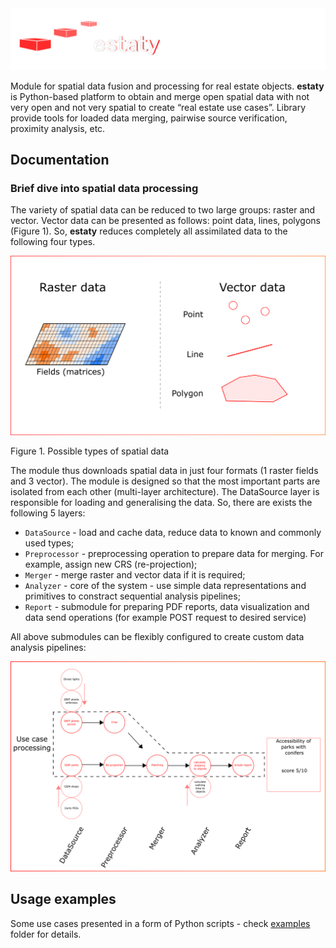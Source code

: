<img src="./docs/media/estaty_logo.png" width="750"/>

Module for spatial data fusion and processing for real estate objects.
**estaty** is Python-based platform to obtain and merge open spatial data with not very open and not very spatial to create “real estate use cases”.
Library provide tools for loaded data merging, pairwise source verification, proximity analysis, etc. 

## Documentation 

### Brief dive into spatial data processing

The variety of spatial data can be reduced to two large groups: raster and vector. 
Vector data can be presented as follows: point data, lines, polygons (Figure 1). So, 
**estaty** reduces completely all assimilated data to the following four types.

<img src="./docs/media/spatial_data.png" width="650"/>

Figure 1. Possible types of spatial data

The module thus downloads spatial data in just 
four formats (1 raster fields and 3 vector). The module is 
designed so that the most important parts are isolated from each other 
(multi-layer architecture). The DataSource layer is responsible for loading 
and generalising the data. So, there are exists the following 5 layers: 

- `DataSource`  - load and cache data,  reduce data to known and commonly used types;
- `Preprocessor` - preprocessing operation to prepare data for merging. For example, assign new CRS (re-projection);
- `Merger`  - merge raster and vector data if it is required;
- `Analyzer` - core of the system - use simple data representations and primitives to constract sequential analysis pipelines;
- `Report` - submodule for preparing PDF reports, data visualization and data send operations (for example POST request to desired service)

All above submodules can be flexibly configured to create custom data analysis pipelines:

<img src="./docs/media/arc_animation.gif" width="650"/>

## Usage examples 

Some use cases presented in a form of Python scripts - check [examples](./examples) folder for details.
